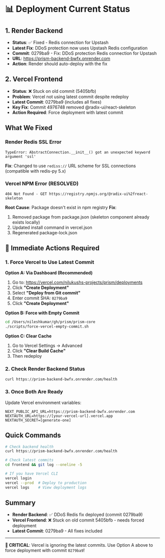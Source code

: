 # 📊 Deployment Current Status

## 1. Render Backend
- **Status**: ✅ Fixed - Redis connection for Upstash
- **Latest Fix**: DDoS protection now uses Upstash Redis configuration
- **Commit**: 0279ba9 - Fix: DDoS protection Redis connection for Upstash
- **URL**: https://prism-backend-bwfx.onrender.com
- **Action**: Render should auto-deploy with the fix

## 2. Vercel Frontend
- **Status**: ❌ Stuck on old commit (5405bfb)
- **Problem**: Vercel not using latest commit despite redeploy
- **Latest Commit**: 0279ba9 (includes all fixes)
- **Key Fix**: Commit 4976748 removed @radix-ui/react-skeleton
- **Action Required**: Force deployment with latest commit

## What We Fixed

### Render Redis SSL Error
```
TypeError: AbstractConnection.__init__() got an unexpected keyword argument 'ssl'
```
**Fix**: Changed to use `rediss://` URL scheme for SSL connections (compatible with redis-py 5.x)

### Vercel NPM Error (RESOLVED)
```
404 Not Found - GET https://registry.npmjs.org/@radix-ui%2freact-skeleton
```
**Root Cause**: Package doesn't exist in npm registry
**Fix**: 
1. Removed package from package.json (skeleton component already exists locally)
2. Updated install command in vercel.json
3. Regenerated package-lock.json

## 🚨 Immediate Actions Required

### 1. Force Vercel to Use Latest Commit

**Option A: Via Dashboard (Recommended)**
1. Go to: https://vercel.com/nilukushs-projects/prism/deployments
2. Click **"Create Deployment"**
3. Select **"Deploy from Git commit"**
4. Enter commit SHA: `0279ba9`
5. Click **"Create Deployment"**

**Option B: Force with Empty Commit**
```bash
cd /Users/nileshkumar/gh/prism/prism-core
./scripts/force-vercel-empty-commit.sh
```

**Option C: Clear Cache**
1. Go to Vercel Settings → Advanced
2. Click **"Clear Build Cache"**
3. Then redeploy

### 2. Check Render Backend Status
```bash
curl https://prism-backend-bwfx.onrender.com/health
```

### 3. Once Both Are Ready
Update Vercel environment variables:
```
NEXT_PUBLIC_API_URL=https://prism-backend-bwfx.onrender.com
NEXTAUTH_URL=https://[your-vercel-url].vercel.app
NEXTAUTH_SECRET=[generate-one]
```

## Quick Commands

```bash
# Check backend health
curl https://prism-backend-bwfx.onrender.com/health

# Check latest commits
cd frontend && git log --oneline -5

# If you have Vercel CLI
vercel login
vercel --prod  # Deploy to production
vercel logs    # View deployment logs
```

## Summary
- **Render Backend**: ✅ DDoS Redis fix deployed (commit 0279ba9)
- **Vercel Frontend**: ❌ Stuck on old commit 5405bfb - needs forced deployment
- **Latest Commit**: 0279ba9 - All fixes included

---

**🚨 CRITICAL**: Vercel is ignoring the latest commits. Use Option A above to force deployment with commit `0279ba9`!